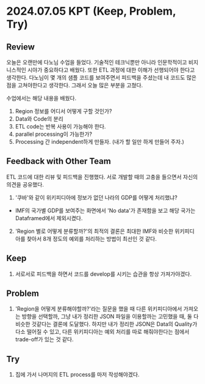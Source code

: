 2024.07.05     KPT (Keep, Problem, Try)
========================================

Review
-----
오늘은 오랜만에 다노님 수업을 들었다. 기술적인 테크닉뿐만 아니라 인문학적이고 비지니스적인 시야가 중요하다고 배웠다. 또한 ETL 과정에 대한 이해가 선행되어야 한다고 생각한다. 다노님이 몇 개의 샘플 코드를 보여주면서 피드백을 주셨는데 내 코드도 많은 점을 고쳐야한다고 생각한다. 그래서 오늘 많은 부분을 고쳤다.

수업에서는 해당 내용을 배웠다.

1. Region 정보를 어디서 어떻게 구할 것인가?
2. Data와 Code의 분리
3. ETL code는 반복 사용이 가능해야 한다.
4. parallel processing이 가능한가?
5. Processing 간 independent하게 만들자. (내가 할 일만 하게 만들어 주자.)

Feedback with Other Team
------------------------
ETL 코드에 대한 리뷰 및 피드백을 진행했다. 서로 개발할 때의 고충을 들으면서 자신의 의견을 공유했다.
1. '쿠바'와 같이 위키피디아에 정보가 없던 나라의 GDP를 어떻게 처리했냐?
* IMF의 국가별 GDP를 보여주는 화면에서 'No data'가 존재함을 보고 해당 국가는 Dataframed에서 제외시켰다.

2. 'Region 별로 어떻게 분류할까?'의 최적의 결론은 최대한 IMF와 비슷한 위키피디아를 찾아서 8개 정도의 예외를 처리하는 방법이 최선인 것 같다.


Keep
----
1. 서로서로 피드백을 하면서 코드를 develop를 시키는 습관을 항상 가져가야겠다.

Problem
-------
1. 'Region을 어떻게 분류해야할까?'라는 질문을 했을 때 다른 위키피디아에서 가져오는 방향을 선택할까, 그냥 내가 정리한 JSON 파일을 이용할까는 고민했을 때, 둘 다 비슷한 것같다는 결론에 도달했다. 하지만 내가 정리한 JSON은 Data의 Quality가 다소 떨어질 수 있고, 다른 위키피디아는 예외 처리를 따로 해줘야한다는 점에서 trade-off가 있는 것 같다.

Try
---
1. 집에 가서 나머지의 ETL process를 마저 작성해야겠다.




